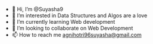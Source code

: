- 👋 Hi, I’m @Suyasha9
- 👀 I’m interested in Data Structures and Algos are a love
- 🌱 I’m currently learning   Web development
- 💞 I’m looking to collaborate on Web Development 
- 📫 How to reach me agnihotri96suyasha@gmail.com 

<!---
Suyasha9/Suyasha9 is a ✨ special ✨ repository because its `README.md` (this file) appears on your GitHub profile.
You can click the Preview link to take a look at your changes.
--->
